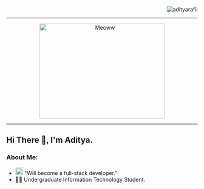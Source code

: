 <p align="right"> <img src="https://komarev.com/ghpvc/?username=adityarafii-code&label=Profile%20views&color=0e75b6&style=flat" alt="adityarafii" /> </p>
<hr>


<div align="center">
  <img src="https://i.giphy.com/media/v1.Y2lkPTc5MGI3NjExMGRrZmIydWNkaXJuN2c3aHg0cGVucXFlYnY4M2RlanNjNXhldjA0MSZlcD12MV9pbnRlcm5hbF9naWZfYnlfaWQmY3Q9Zw/iigcSmBaMUC5FoSUlu/giphy.gif" alt="Meoww" width=330 height=250>
</div>
<hr>

## Hi There 👋, I'm Aditya.

### About Me:
- <img src="https://i.giphy.com/media/v1.Y2lkPTc5MGI3NjExZmhhMmphMGoxdG54a2RtZjJ1Y2lvMnk2eWRsZjBwdm9rbTR2eGdjeiZlcD12MV9pbnRlcm5hbF9naWZfYnlfaWQmY3Q9Zw/T3rgaqd1vT6idUS12Q/giphy.gif" alt="" width=20 height=20> "Will become a full-stack developer."
- 👨‍🎓 Undergraduate Information Technology Student.

